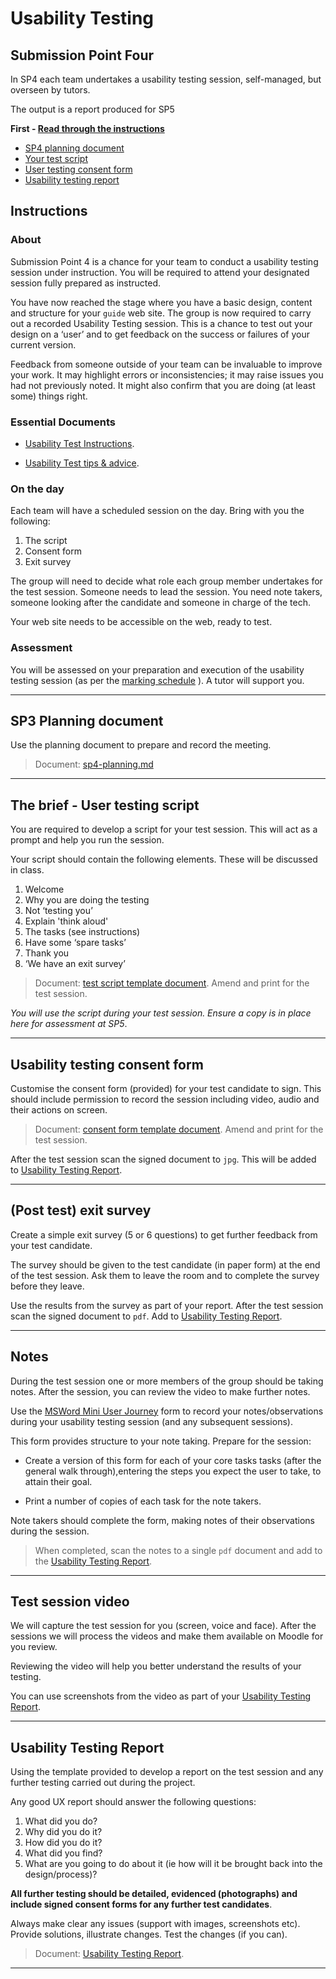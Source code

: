 # Usability Testing

## Submission Point Four

<p>In SP4 each team undertakes a usability testing session, self-managed, but overseen by tutors.</p>

<p>The output is a report produced for SP5</p>

**First - [Read through the instructions](#instructions)**

* [SP4 planning document](#SP4-planning-document)
* [Your test script](#test-script)
* [User testing consent form](#consent-form)
* [Usability testing report](#usability-testing-report)


## Instructions

### About
    
Submission Point 4 is a chance for your team to conduct a usability testing session under instruction. You will be required to attend your designated session fully prepared as instructed.
    
You have now reached the stage where you have a basic design, content and structure for your `guide` web site. The group is now required to carry out a recorded Usability Testing session. This is a chance to test out your design on a ‘user’ and to get feedback on the success or failures of your current version.

Feedback from someone outside of your team can be invaluable to improve your work. It may highlight errors or inconsistencies; it may raise issues you had not previously noted. It might also confirm that you are doing (at least some) things right.
    
### Essential Documents
    
- [Usability Test Instructions](ux-testing/usability_test_instructions.md).
    
- [Usability Test tips & advice](ux-testing/usability_testing_tips.md).
    
### On the day
    
Each team will have a scheduled session on the day. Bring with you the following:
    
1.  The script
1.  Consent form
1.  Exit survey
    
The group will need to decide what role each group member undertakes for the test session. Someone needs to lead the session. You need note takers, someone looking after the candidate and someone in charge of the tech.
    
Your web site needs to be accessible on the web, ready to test.
    
### Assessment
    
You will be assessed on your preparation and execution of the usability testing session (as per the [marking schedule](marksheets/sp4-marksheet.docx) ). A tutor will support you.
    
---

## SP3 Planning document

Use the planning document to prepare and record the meeting.

>Document: [sp4-planning.md](sp4-planning.md)

---
    
## The brief - User testing script
    
You are required to develop a script for your test session. This will act as a prompt and help you run the session.
    
Your script should contain the following elements. These will be discussed in class.
    
1.  Welcome
1.  Why you are doing the testing
1.  Not ‘testing you’
1.  Explain 'think aloud'
1.  The tasks (see instructions)
1.  Have some ‘spare tasks’
1.  Thank you
1.  ‘We have an exit survey’
    
>Document: [test script template document](test_script.md). Amend and print for the test session.
    
*You will use the script during your test session. Ensure a copy is in place here for assessment at SP5*. 

---
    
## Usability testing consent form

Customise the consent form (provided) for your test candidate to sign. This should include permission to record the session including video, audio and their actions on screen.

>Document: [consent form template document](ux-testing/consent_form.md). Amend and print for the test session.

After the test session scan the signed document to `jpg`. This will be added to [Usability Testing Report](usability_testing_report.md).

---

## (Post test) exit survey

Create a simple exit survey (5 or 6 questions) to get further feedback from your test candidate. 

The survey should be given to the test candidate (in paper form) at the end of the test session. Ask them to leave the room and to complete the survey before they leave.

Use the results from the survey as part of your report. After the test session scan the signed document to `pdf`. Add to [Usability Testing Report](usability_testing_report.md).

---
 
## Notes
    
During the test session one or more members of the group should be taking notes. After the session, you can review the video to make further notes.

Use the [MSWord Mini User Journey](UX-testing/Mini-User-Journey.docx) form to record your notes/observations during your usability testing session (and any subsequent sessions).

This form provides structure to your note taking. Prepare for the session:

- Create a version of this form for each of your core tasks tasks (after the general walk through),entering the steps you expect the user to take, to attain their goal.

- Print a number of copies of each task for the note takers.

Note takers should complete the form, making notes of their observations during the session.

>When completed, scan the notes to a single `pdf` document and add to the [Usability Testing Report](usability_testing_report.md).
   
---

## Test session video
    
We will capture the test session for you (screen, voice and face). After the sessions we will process the videos and make them available on Moodle for you review.

Reviewing the video will help you better understand the results of your testing.

You can use screenshots from the video as part of your [Usability Testing Report](usability_testing_report.md).


---

## Usability Testing Report
    
Using the template provided to develop a report on the test session and any further testing carried out during the project.

Any good UX report should answer the following questions:

1. What did you do?
1. Why did you do it?
1. How did you do it?
1. What did you find?
1. What are you going to do about it (ie how will it be brought back into the design/process)?

**All further testing should be detailed, evidenced (photographs) and include signed consent forms for any further test candidates**.
    
Always make clear any issues (support with images, screenshots etc). Provide solutions, illustrate changes. Test the changes (if you can).
    
>Document: [Usability Testing Report](usability_testing_report.md).


---

    

